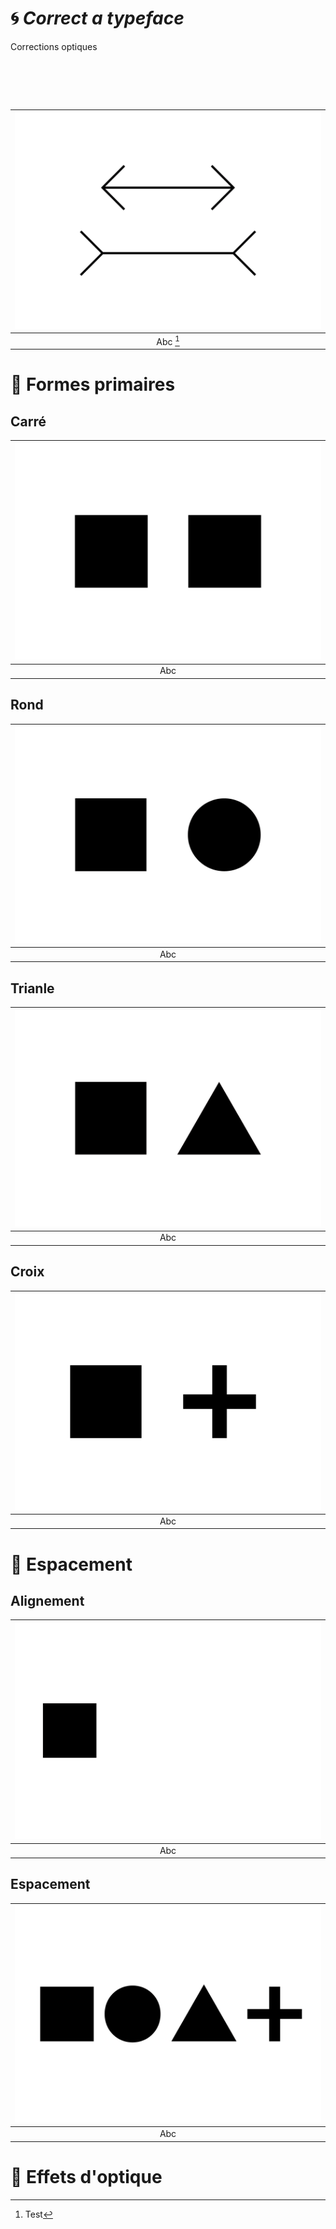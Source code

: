 # 🌀 *Correct a typeface*
  Corrections optiques
# &nbsp;

|![](links/Illusion.gif) |
|:---:|
| Abc [^1]           |

# 🧩 Formes primaires

## Carré

|![](links/Carre.gif) |
|:---:|
| Abc           |

## Rond

|![](links/Rond.gif) |
|:---:|
| Abc          |

## Trianle

|![](links/Triangle.gif) |
|:---:|
| Abc           |

## Croix

|![](links/Croix.gif) |
|:---:|
| Abc           |

# 🚃 Espacement

## Alignement

|![](links/Alignement.gif) |
|:---:|
| Abc           |

## Espacement

|![](links/Espacement.gif) |
|:---:|
| Abc           |

# 🪩 Effets d'optique

[^1]: Test
